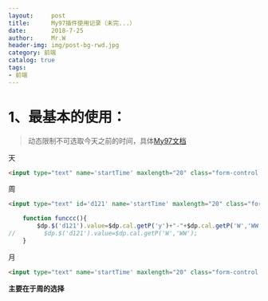 ```yaml
---
layout:     post                  
title:      My97插件使用记录（未完...） 
date:       2018-7-25             
author:     Mr.W                   
header-img: img/post-bg-rwd.jpg  
category: 前端   
catalog: true  
tags:                             
- 前端 
---
```


# 1、最基本的使用：

> 动态限制不可选取今天之前的时间，具体[My97文档](http://www.my97.net/demo/index.htm)

天

```html
<input type="text" name='startTime' maxlength="20" class="form-control Wdate" readonly='true' onclick="WdatePicker({skin:'whyGreen',dateFmt:'yyyy-MM-dd',minDate:'%y-%M-%d'})" />
```
周

```html
<input type="text" id='d121' name='startTime' maxlength="20" class="form-control Wdate" readonly='true' onfocus="WdatePicker({dateFmt:'yyyy-MM-WW-dd',isShowWeek:true,onpicked:funccc,errDealMode:3,minDate:'%y-%M-%d'})" />
```

```js
    function funccc(){
        $dp.$('d121').value=$dp.cal.getP('y')+"-"+$dp.cal.getP('W','WW');
//        $dp.$('d121').value=$dp.cal.getP('W','WW');
    }
```

月

```html
<input type="text" name='startTime' maxlength="20" class="form-control Wdate" readonly='true' onclick="WdatePicker({skin:'whyGreen',dateFmt:'yyyy-MM',minDate:'%y-%M-%d'})" />
```

**主要在于周的选择**

